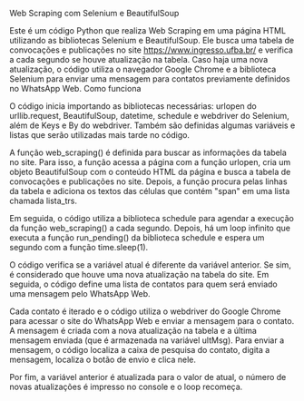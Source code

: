 Web Scraping com Selenium e BeautifulSoup

Este é um código Python que realiza Web Scraping em uma página HTML utilizando as bibliotecas Selenium e BeautifulSoup. Ele busca uma tabela de convocações e publicações no site https://www.ingresso.ufba.br/ e verifica a cada segundo se houve atualização na tabela. Caso haja uma nova atualização, o código utiliza o navegador Google Chrome e a biblioteca Selenium para enviar uma mensagem para contatos previamente definidos no WhatsApp Web.
Como funciona

O código inicia importando as bibliotecas necessárias: urlopen do urllib.request, BeautifulSoup, datetime, schedule e webdriver do Selenium, além de Keys e By do webdriver. Também são definidas algumas variáveis e listas que serão utilizadas mais tarde no código.

A função web_scraping() é definida para buscar as informações da tabela no site. Para isso, a função acessa a página com a função urlopen, cria um objeto BeautifulSoup com o conteúdo HTML da página e busca a tabela de convocações e publicações no site. Depois, a função procura pelas linhas da tabela e adiciona os textos das células que contém "span" em uma lista chamada lista_trs.

Em seguida, o código utiliza a biblioteca schedule para agendar a execução da função web_scraping() a cada segundo. Depois, há um loop infinito que executa a função run_pending() da biblioteca schedule e espera um segundo com a função time.sleep(1).

O código verifica se a variável atual é diferente da variável anterior. Se sim, é considerado que houve uma nova atualização na tabela do site. Em seguida, o código define uma lista de contatos para quem será enviado uma mensagem pelo WhatsApp Web.

Cada contato é iterado e o código utiliza o webdriver do Google Chrome para acessar o site do WhatsApp Web e enviar a mensagem para o contato. A mensagem é criada com a nova atualização na tabela e a última mensagem enviada (que é armazenada na variável ultMsg). Para enviar a mensagem, o código localiza a caixa de pesquisa do contato, digita a mensagem, localiza o botão de envio e clica nele.

Por fim, a variável anterior é atualizada para o valor de atual, o número de novas atualizações é impresso no console e o loop recomeça.
